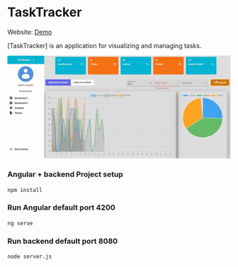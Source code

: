 # TaskTracker

Website: [Demo](https://drive.google.com/file/d/1sEh10p0e3PIF3Pfo5FF8oPGiXlV8ckoo/view?usp=sharing)

[TaskTracker] is an application for visualizing and managing tasks.

![TaskTracker](./home.png)

### Angular + backend Project setup 
```
npm install
```
### Run Angular default port 4200
```
ng serve
```
### Run backend default port 8080
```
node server.js
```